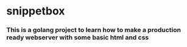 # snippetbox
### This is a golang project to learn how to make a production ready webserver with some basic html and css
